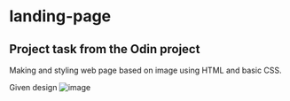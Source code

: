 # landing-page 

## Project task from the Odin project

Making and styling web page based on image using HTML and basic CSS.

Given design
![image](https://user-images.githubusercontent.com/97364589/216725064-b43f2986-888c-4a9f-a7d6-cc7213b92c74.png)







